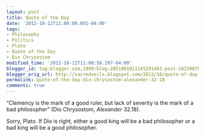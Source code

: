 ```yaml
---
layout: post
title: Quote of the Day
date: '2012-10-12T11:00:00.001-04:00'
tags:
- Philosophy
- Politics
- Plato
- Quote of the Day
- Dio Chrysostom
modified_time: '2012-10-12T11:00:50.297-04:00'
blogger_id: tag:blogger.com,1999:blog-2851801011145291403.post-1825087006889270803
blogger_orig_url: http://sacredveils.blogspot.com/2012/10/quote-of-day.html
permalink: quote-of-the-day-dio-chrysostom-alexander-32-18
comments: true
---
```


“Clemency is the mark of a good ruler, but lack of severity is the mark of a bad philosopher” (Dio Chrysostom, *Alexander* 32.18).

Sorry, Plato. If Dio is right, either a good king will be a bad philosopher or a bad king will be a good philosopher.